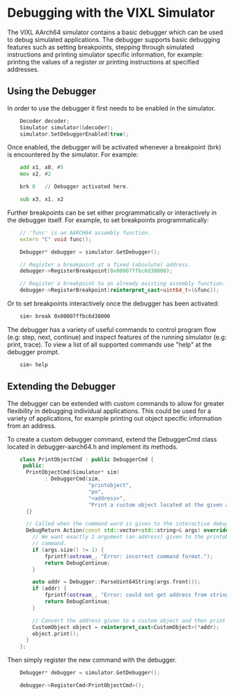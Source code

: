 Debugging with the VIXL Simulator
=================================

The VIXL AArch64 simulator contains a basic debugger which can be used to debug
simulated applications. The debugger supports basic debugging features such as
setting breakpoints, stepping through simulated instructions and printing
simulator specific information, for example: printing the values of a register
or printing instructions at specified addresses.

Using the Debugger
------------------

In order to use the debugger it first needs to be enabled in the simulator.

```C++
    Decoder decoder;
    Simulator simulator(&decoder);
    simulator.SetDebuggerEnabled(true);
```

Once enabled, the debugger will be activated whenever a breakpoint (brk) is
encountered by the simulator. For example:

```asm
    add x1, x0, #5
    mov x2, #2

    brk 0   // Debugger activated here.

    sub x3, x1, x2
```

Further breakpoints can be set either programmatically or interactively in the
debugger itself. For example, to set breakpoints programmatically:

```C++
    // 'func' is an AARCH64 assembly function.
    extern "C" void func();

    Debugger* debugger = simulator.GetDebugger();

    // Register a breakpoint at a fixed (absolute) address.
    debugger->RegisterBreakpoint(0x00007ffbc6d38000);

    // Register a breakpoint to an already existing assembly function.
    debugger->RegisterBreakpoint(reinterpret_cast<uint64_t>(&func));
```

Or to set breakpoints interactively once the debugger has been activated:

```sh
    sim> break 0x00007ffbc6d38000
```

The debugger has a variety of useful commands to control program flow (e.g:
step, next, continue) and inspect features of the running simulator (e.g:
print, trace). To view a list of all supported commands
use "help" at the debugger prompt.

```sh
    sim> help
```

Extending the Debugger
----------------------

The debugger can be extended with custom commands to allow for greater
flexibility in debugging individual applications. This could be used for a
variety of applications, for example printing out object specific information
from an address.

To create a custom debugger command, extend the DebuggerCmd class located in
debugger-aarch64.h and implement its methods.

```C++
    class PrintObjectCmd : public DebuggerCmd {
     public:
      PrintObjectCmd(Simulator* sim)
            : DebuggerCmd(sim,
                          "printobject",
                          "po",
                          "<address>",
                          "Print a custom object located at the given address.")
      {}

      // Called when the command word is given to the interactive debugger.
      DebugReturn Action(const std::vector<std::string>& args) override {
        // We want exactly 1 argument (an address) given to the printobject
        // command.
        if (args.size() != 1) {
            fprintf(ostream_, "Error: incorrect command format.");
            return DebugContinue;
        }

        auto addr = Debugger::ParseUint64String(args.front());
        if (addr) {
            fprintf(ostream_, "Error: could not get address from string.");
            return DebugContinue;
        }

        // Convert the address given to a custom object and then print it.
        CustomObject object = reinterpret_cast<CustomObject>(*addr);
        object.print();
      }
    };
```

Then simply register the new command with the debugger.

```C++
    Debugger* debugger = simulator.GetDebugger();

    debugger->RegisterCmd<PrintObjectCmd>();
```
